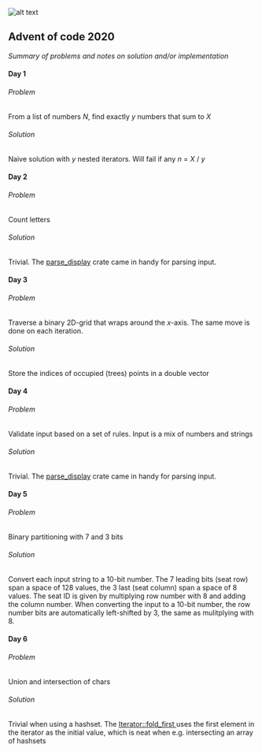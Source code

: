 ![alt text](https://rustacean.net/assets/rustacean-flat-happy.svg)

## Advent of code 2020
_Summary of problems and notes on solution and/or implementation_                                                                                                                                                 
                                                                                                                                                                                                                     
#### Day 1                                                                                                                                                                                                           
###### Problem                                                                                                                                                                                                       
From a list of numbers _N_, find exactly _y_ numbers that sum to _X_                                                                                                                                                 
###### Solution                                                                                                                                                                                                      
Naive solution with _y_ nested iterators. Will fail if any _n_ = _X_ / _y_                                                                                                                                           
                                                                                                                                                                                                                     
#### Day 2                                                                                                                                                                                                           
###### Problem                                                                                                                                                                                                       
Count letters                                                                                                                                                                                                        
###### Solution                                                                                                                                                                                                      
Trivial. The [parse_display](https://docs.rs/parse-display/) crate came in handy for parsing input.                                                                                                                  
                                                                                                                                                                                                                     
#### Day 3                                                                                                                                                                                                           
###### Problem                                                                                                                                                                                                       
Traverse a binary 2D-grid that wraps around the _x_-axis. The same move is done on each iteration.                                                                                                                   
###### Solution                                                                                                                                                                                                      
Store the indices of occupied (trees) points in a double vector                                                                                                                                                      
                                                                                                                                                                                                                     
#### Day 4                                                                                                                                                                                                           
###### Problem                                                                                                                                                                                                       
Validate input based on a set of rules. Input is a mix of numbers and strings          
###### Solution                                                                                                                                                                                                      
Trivial. The [parse_display](https://docs.rs/parse-display/) crate came in handy for parsing input. 

#### Day 5                                                                                                                                                                                                           
###### Problem
Binary partitioning with 7 and 3 bits
###### Solution
Convert each input string to a 10-bit number. The 7 leading bits (seat row) span a space of 128 values, the 3 last (seat column) span a space of 8 values. The seat ID is given by multiplying row number with 8 and adding the column number. When converting the input to a 10-bit number, the row number bits are automatically left-shifted by 3, the same as mulitplying with 8.

#### Day 6
###### Problem
Union and intersection of chars
###### Solution
Trivial when using a hashset. The [Iterator::fold_first ](https://doc.rust-lang.org/std/iter/trait.Iterator.html#method.fold_first) uses the first element in the iterator as the initial value, which is neat when e.g. intersecting an array of hashsets
